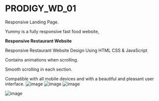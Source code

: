 # PRODIGY_WD_01
Responsive Landing Page.

Yummy is a fully responsive fast food website,

**Responsive Restaurant Website**


Responsive Restaurant Website Design Using HTML CSS & JavaScript


Contains animations when scrolling.


Smooth scrolling in each section.


Compatible with all mobile devices and with a beautiful and pleasant user interface.
![image](https://github.com/srijasuyambu7168/PRODIGY_WD_01/assets/172833137/c4293b9a-ec36-44d0-9388-892d632fa6de)
![image](https://github.com/srijasuyambu7168/PRODIGY_WD_01/assets/172833137/e087d30b-fa0f-4589-ad0c-28984d4d410f)
![image](https://github.com/srijasuyambu7168/PRODIGY_WD_01/assets/172833137/194e3316-1787-4528-8f2d-63c02f93cfbb)

![image](https://github.com/srijasuyambu7168/PRODIGY_WD_01/assets/172833137/481c91f0-8aa1-4950-b541-055d77d8f90b)
